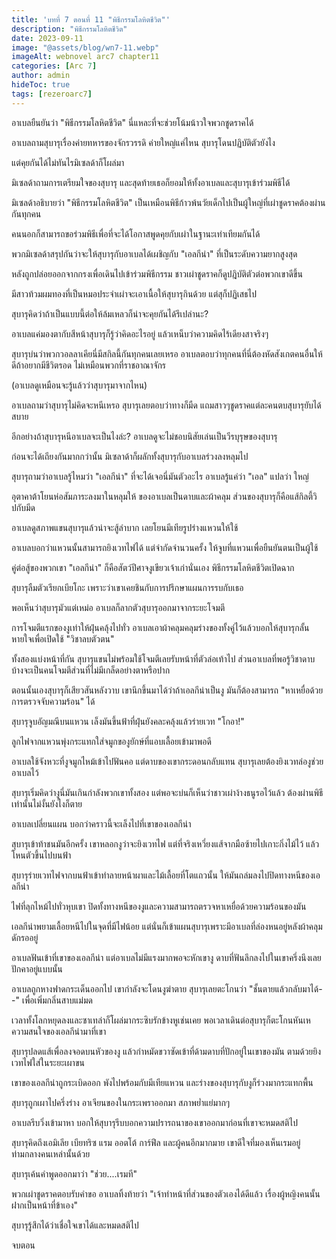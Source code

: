 ```yaml
---
title: 'บทที่ 7 ตอนที่ 11 "พิธีกรรมโลหิตชีวิต"'
description: "พิธีกรรมโลหิตชีวิต"
date: 2023-09-11
image: "@assets/blog/wn7-11.webp"
imageAlt: webnovel arc7 chapter11
categories: [Arc 7]
author: admin
hideToc: true
tags: [rezeroarc7]
---
```


อาเบลยืนยันว่า "พิธีกรรมโลหิตชีวิต" นี่แหละที่จะช่วยโน้มน้าวใจพวกชูดราคได้

อาเบลถามสุบารุเรื่องค่ายทหารของจักรวรรดิ ค่ายใหญ่แค่ไหน สุบารุโดนปฏิบัติตัวยังไง

แต่คุยกันได้ไม่ทันไรมิเซลด้าก็โผล่มา

มิเซลด้าถามการเตรียมใจของสุบารุ และสุดท้ายเธอก็ยอมให้ทั้งอาเบลและสุบารุเข้าร่วมพิธีได้

มิเซลด้าอธิบายว่า "พิธีกรรมโลหิตชีวิต" เป็นเหมือนพิธีก้าวพ้นวัยเด็กไปเป็นผู้ใหญ่ที่เผ่าชูดราคต้องผ่านกันทุกคน

คนนอกก็สามารถขอร่วมพิธีเพื่อที่จะได้โอกาสพูดคุยกับเผ่าในฐานะเท่าเทียมกันได้

พวกมิเซลด้าสรุปกันว่าจะให้สุบารุกับอาเบลได้เผชิญกับ "เอลกีน่า" ที่เป็นระดับความยากสูงสุด

หลังถูกปล่อยออกจากกรงเพื่อเดินไปเข้าร่วมพิธีกรรม ชาวเผ่าชูดราคก็ดูปฎิบัติตัวต่อพวกเขาดีขึ้น

มีสาวท้วมผมทองที่เป็นหมอประจำเผ่าจะเอาเนื้อให้สุบารุกินด้วย แต่สุก็ปฏิเสธไป

สุบารุคิดว่าถ้าเป็นแบบนี้ต่อให้ล้มเหลวก็น่าจะคุยกันได้รึเปล่านะ?

อาเบลแค่มองตากับสีหน้าสุบารุก็รู้ว่าคิดอะไรอยู่ แล้วเหน็บว่าความคิดไร้เดียงสาจริงๆ

สุบารุบ่นว่าพวกวอลลาเคียนี่มีสกิลนี้กันทุกคนเลยเหรอ อาเบลตอบว่าทุกคนที่นี่ต้องหัดสังเกตคนอื่นให้ดีถ้าอยากมีชีวิตรอด ไม่เหมือนพวกที่ราชอาณาจักร

(อาเบลดูเหมือนจะรู้แล้วว่าสุบารุมาจากไหน)

อาเบลถามว่าสุบารุไม่คิดจะหนีเหรอ สุบารุเลยตอบว่าทางก็มืด แถมสาวๆชูดราคแต่ละคนตบสุบารุยับได้สบาย

อีกอย่างถ้าสุบารุหนีอาเบลจะเป็นไงล่ะ? อาเบลดูจะไม่ชอบนิสัยเล่นเป็นวีรบุรุษของสุบารุ

ก่อนจะได้เถียงกันมากกว่านั้น มิเซลาด้าก็ผลักทั้งสุบารุกับอาเบลร่วงลงหลุมไป

สุบารุถามว่าอาเบลรู้ไหมว่า "เอลกีน่า" ที่จะได้เจอนี่มันตัวอะไร อาเบลรู้แค่ว่า "เอล" แปลว่า ใหญ่

อุตาคาต้าโยนห่อสัมภาระลงมาในหลุมให้ ของอาเบลเป็นดาบและผ้าคลุม ส่วนของสุบารุก็คือแส้กิลตี้วิปกับมีด

อาเบลดูสภาพแขนสุบารุแล้วน่าจะสู้ลำบาก เลยโยนมีเทียรูปร่างแหวนให้ใช้

อาเบลบอกว่าแหวนนั้นสามารถยิงเวทไฟได้ แต่จำกัดจำนวนครั้ง ให้จูบที่แหวนเพื่อยืนยันตนเป็นผู้ใช้

คู่ต่อสู้ของพวกเขา "เอลกีน่า" ก็คือสัตว์ปีศาจงูเขียวเจ้าเก่านั่นเอง พิธีกรรมโลหิตชีวิตเปิดฉาก

สุบารุลืมตัวเรียกเบียโกะ เพราะว่าเขาเคยชินกับการปรึกษาแผนการรบกับเธอ

พอเห็นว่าสุบารุมัวแต่เหม่อ อาเบลก็ลากตัวสุบารุออกมาจากระยะโจมตี

การโจมตีแรกของงูเท่าให้ฝุ่นคลุ้งไปทั่ว อาเบลเอาผ้าคลุมคลุมร่างของทั้งคู่ไว้แล้วบอกให้สุบารุกลั้นหายใจเพื่อเปิดใช้ "วิชาลบตัวตน"

ทั้งสองแบ่งหน้าที่กัน สุบารุแขนไม่พร้อมใช้โจมตีเลยรับหน้าที่ตัวล่อเท้าไป ส่วนอาเบลที่พอรู้วิชาดาบบ้างจะเป็นคนโจมตีส่วนที่ไม่มีเกล็ดอย่างตาหรือปาก

ตอนนั้นเองสุบารุก็เสียวสันหลังวาบ เขานึกขึ้นมาได้ว่าถ้าเอลกีน่าเป็นงู มันก็ต้องสามารถ "หาเหยื่อด้วยการตรวจจับความร้อน" ได้

สุบารุจูบอัญมณีบนแหวน เล็งมันขึ้นฟ้าที่ฝุ่นยังคละคลุ้งแล้วร่ายเวท "โกอา!"

ลูกไฟจากแหวนพุ่งกระแทกใส่จมูกของูยักษ์ที่แอบเลื้อยเข้ามาพอดี

อาเบลใช้จังหวะที่งูจมูกไหม้เข้าไปฟันคอ แต่ดาบของเขากระดอนกลับแทน สุบารุเลยต้องยิงเวทล่องูช่วยอาเบลไว้

สุบารุเริ่มคิดว่างูนี่มันเกินกำลังพวกเขาทั้งสอง แต่พอจะบ่นก็เห็นว่าชาวเผ่าง้างธนูรอไว้แล้ว ต้องผ่านพิธีเท่านั้นไม่งั้นยังไงก็ตาย

อาเบลเปลี่ยนแผน บอกว่าคราวนี้จะเล็งไปที่เขาของเอลกีน่า

สุบารุเข้าท้าชนมันอีกครั้ง เขาหลอกงูว่าจะยิงเวทไฟ แต่ที่จริงเหวี่ยงแส้จากมือซ้ายไปเกาะกิ่งไม้ไว้ แล้วโหนตัวขึ้นไปบนฟ้า

สุบารุร่ายเวทไฟจากบนฟ้าเข้าทำลายหน้าผาและไม้เลื้อยที่โตแถวนั้น ให้มันถล่มลงไปปิดทางหนีของเอลกีน่า

ไฟที่ลุกไหม้ไปทั่วหุบเขา ปิดทั้งทางหนีของงูและความสามารถตรวจหาเหยื่อด้วยความร้อนของมัน

เอลกีน่าพยามเลื้อยหนีไปในจุดที่มีไฟน้อย แต่นั่นก็เข้าแผนสุบารุเพราะมีอาเบลที่ล่องหนอยู่หลังผ้าคลุมดักรออยู่

อาเบลฟันเข้าที่เขาของเอลกีน่า แต่อาเบลไม่มีแรงมากพอจะหักเขางู ดาบที่ฟันลึกลงไปในเขาครึ่งนึงเลยปักคาอยู่แบบนั้น

อาเบลถูกหางฟาดกระเด็นออกไป เขากำลังจะโดนงูฆ่าตาย สุบารุเลยตะโกนว่า "ชั้นตายแล้วกลับมาได้--" เพื่อเพิ่มกลิ่นสาบแม่มด

เวลาทั้งโลกหยุดลงและซาเทล่าก็โผล่มากระซิบรักข้างหูเช่นเคย พอเวลาเดินต่อสุบารุก็ตะโกนหันเหความสนใจของเอลกีน่ามาที่เขา

สุบารุปลดแส้เพื่อลงจอดบนหัวของงู แล้วกำหมัดขวาซัดเข้าที่ด้ามดาบที่ปักอยู่ในเขาของมัน ตามด้วยยิงเวทไฟใส่ในระยะเผาขน

เขาของเอลกีน่าถูกระเบิดออก พังไปพร้อมกับมีเทียแหวน และร่างของสุบารุกับงูก็ร่วงมากระแทกพื้น

สุบารุถูกเผาไปครึ่งร่าง อาเจียนของในกระเพราออกมา สภาพย่ำแย่มากๆ

อาเบลรีบวิ่งเข้ามาหา บอกให้สุบารุรีบบอกความปรารถนาของเขาออกมาก่อนที่เขาจะหมดสติไป

สุบารุคิดถึงเอมิเลีย เบียทริซ แรม ออตโต้ การ์ฟีล และผู้คนอีกมากมาย เขาดีใจที่มองเห็นเรมอยู่ท่ามกลางคนเหล่านั้นด้วย

สุบารุเค้นคำพูดออกมาว่า "ช่วย....เรมที"

พวกเผ่าชูดราคตอบรับคำขอ อาเบลทิ้งท้ายว่า "เจ้าทำหน้าที่ส่วนของตัวเองได้ดีแล้ว เรื่องผู้หญิงคนนั้นฝากเป็นหน้าที่ข้าเอง"

สุบารุรู้สึกได้ว่าเชื่อใจเขาได้และหมดสติไป

จบตอน